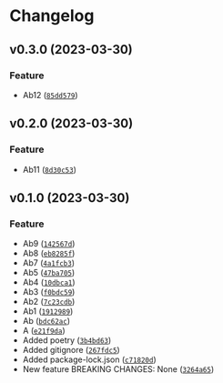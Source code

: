 # Changelog

<!--next-version-placeholder-->

## v0.3.0 (2023-03-30)
### Feature
* Ab12 ([`85dd579`](https://github.com/shilu10/demo-workflow-pypi/commit/85dd579698eb4862ae61c3e65f5e2e809d59bb49))

## v0.2.0 (2023-03-30)
### Feature
* Ab11 ([`8d30c53`](https://github.com/shilu10/demo-workflow-pypi/commit/8d30c53e7988e759b9223a374b6300377095c6db))

## v0.1.0 (2023-03-30)
### Feature
* Ab9 ([`142567d`](https://github.com/shilu10/demo-workflow-pypi/commit/142567decb28de5e5965a069efa67dd00eb3f7cb))
* Ab8 ([`eb8285f`](https://github.com/shilu10/demo-workflow-pypi/commit/eb8285f6a8f1d5246a847f1b2a47bdc7dfc8c8c2))
* Ab7 ([`4a1fcb3`](https://github.com/shilu10/demo-workflow-pypi/commit/4a1fcb3a00b11058cd6bb179d6616bd13bdcdc54))
* Ab5 ([`47ba705`](https://github.com/shilu10/demo-workflow-pypi/commit/47ba705b1dfd8dca62d2422259b4a6bc1aa7b2b5))
* Ab4 ([`10dbca1`](https://github.com/shilu10/demo-workflow-pypi/commit/10dbca1129014c584b9b9b03644936e4a76ee77d))
* Ab3 ([`f0bdc59`](https://github.com/shilu10/demo-workflow-pypi/commit/f0bdc592d67f932ba505d1a7cd582028aae24372))
* Ab2 ([`7c23cdb`](https://github.com/shilu10/demo-workflow-pypi/commit/7c23cdb8636296f48bb6c7803db821137971290d))
* Ab1 ([`1912989`](https://github.com/shilu10/demo-workflow-pypi/commit/1912989c513f88fdf05872916cc68b1589f52339))
* Ab ([`bdc62ac`](https://github.com/shilu10/demo-workflow-pypi/commit/bdc62ac5a865508340fb47404a1cc1b6cdf4844c))
* A ([`e21f9da`](https://github.com/shilu10/demo-workflow-pypi/commit/e21f9daac4177b969b396ec4e0d5810e84ba14ee))
* Added poetry ([`3b4bd63`](https://github.com/shilu10/demo-workflow-pypi/commit/3b4bd6366d42f70bd1f339f23fbf95a2c36246ce))
* Added gitignore ([`267fdc5`](https://github.com/shilu10/demo-workflow-pypi/commit/267fdc5276848d62529599a6fe640c654080d1e9))
* Added package-lock.json ([`c71820d`](https://github.com/shilu10/demo-workflow-pypi/commit/c71820dfd462b645daec14e7a7e05d46415db670))
* New feature      BREAKING CHANGES: None ([`3264a65`](https://github.com/shilu10/demo-workflow-pypi/commit/3264a65a721d6dd4c890870ee5e11836939783c9))
